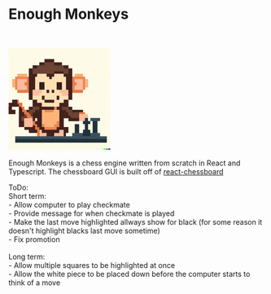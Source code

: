 <h1>Enough Monkeys</h1> <br>

![Enough Monkeys Logo](https://github.com/caleb518c/chess/blob/main/public/smallLogo.png?raw=true)

Enough Monkeys is a chess engine written from scratch in React and Typescript. The chessboard GUI is built off of [react-chessboard](ttps://www.npmjs.com/package/react-chessboard)


ToDo: <br>
Short term:<br> - Allow computer to play checkmate <br> - Provide message for when checkmate is played<br> - Make the last move highlighted allways show for black (for some reason it doesn't highlight blacks last move sometime)<br> - Fix promotion <br>
<br>
Long term: <br> - Allow multiple squares to be highlighted at once<br> - Allow the white piece to be placed down before the computer starts to think of a move<br>
